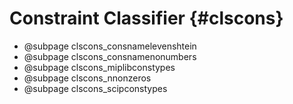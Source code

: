 # Constraint Classifier {#clscons}
- @subpage clscons_consnamelevenshtein
- @subpage clscons_consnamenonumbers
- @subpage clscons_miplibconstypes
- @subpage clscons_nnonzeros
- @subpage clscons_scipconstypes
